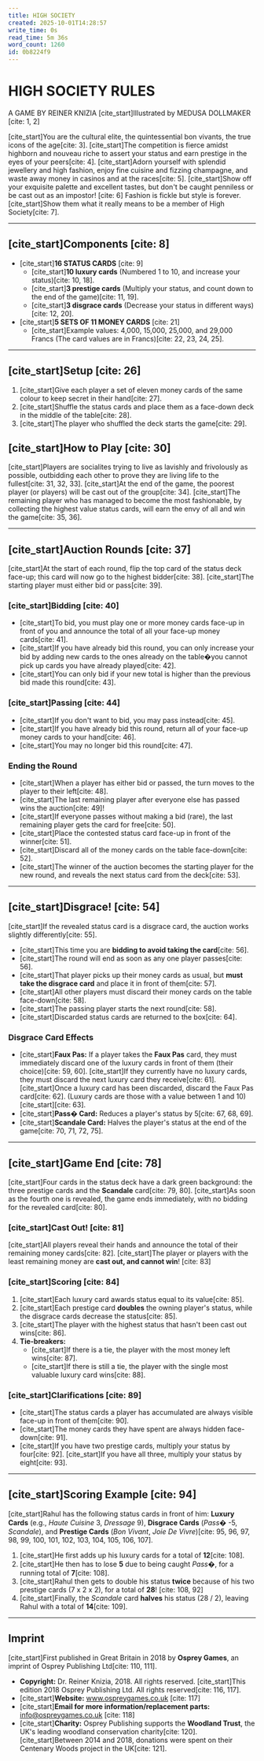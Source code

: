 ```yaml
---
title: HIGH SOCIETY
created: 2025-10-01T14:28:57
write_time: 0s
read_time: 5m 36s
word_count: 1260
id: 0b8224f9
---
```

# HIGH SOCIETY RULES
A GAME BY REINER KNIZIA
[cite_start]Illustrated by MEDUSA DOLLMAKER [cite: 1, 2]

[cite_start]You are the cultural elite, the quintessential bon vivants, the true icons of the age[cite: 3]. [cite_start]The competition is fierce amidst highborn and nouveau riche to assert your status and earn prestige in the eyes of your peers[cite: 4]. [cite_start]Adorn yourself with splendid jewellery and high fashion, enjoy fine cuisine and fizzing champagne, and waste away money in casinos and at the races[cite: 5]. [cite_start]Show off your exquisite palette and excellent tastes, but don't be caught penniless or be cast out as an impostor! [cite: 6] Fashion is fickle but style is forever. [cite_start]Show them what it really means to be a member of High Society[cite: 7].

***

## [cite_start]Components [cite: 8]

* [cite_start]**16 STATUS CARDS** [cite: 9]
    * [cite_start]**10 luxury cards** (Numbered 1 to 10, and increase your status)[cite: 10, 18].
    * [cite_start]**3 prestige cards** (Multiply your status, and count down to the end of the game)[cite: 11, 19].
    * [cite_start]**3 disgrace cards** (Decrease your status in different ways)[cite: 12, 20].
* [cite_start]**5 SETS OF 11 MONEY CARDS** [cite: 21]
    * [cite_start]Example values: 4,000, 15,000, 25,000, and 29,000 Francs (The card values are in Francs)[cite: 22, 23, 24, 25].

***

## [cite_start]Setup [cite: 26]

1.  [cite_start]Give each player a set of eleven money cards of the same colour to keep secret in their hand[cite: 27].
2.  [cite_start]Shuffle the status cards and place them as a face-down deck in the middle of the table[cite: 28].
3.  [cite_start]The player who shuffled the deck starts the game[cite: 29].

## [cite_start]How to Play [cite: 30]

[cite_start]Players are socialites trying to live as lavishly and frivolously as possible, outbidding each other to prove they are living life to the fullest[cite: 31, 32, 33]. [cite_start]At the end of the game, the poorest player (or players) will be cast out of the group[cite: 34]. [cite_start]The remaining player who has managed to become the most fashionable, by collecting the highest value status cards, will earn the envy of all and win the game[cite: 35, 36].

***

## [cite_start]Auction Rounds [cite: 37]

[cite_start]At the start of each round, flip the top card of the status deck face-up; this card will now go to the highest bidder[cite: 38]. [cite_start]The starting player must either bid or pass[cite: 39].

### [cite_start]Bidding [cite: 40]

* [cite_start]To bid, you must play one or more money cards face-up in front of you and announce the total of all your face-up money cards[cite: 41].
* [cite_start]If you have already bid this round, you can only increase your bid by adding new cards to the ones already on the table�you cannot pick up cards you have already played[cite: 42].
* [cite_start]You can only bid if your new total is higher than the previous bid made this round[cite: 43].

### [cite_start]Passing [cite: 44]

* [cite_start]If you don't want to bid, you may pass instead[cite: 45].
* [cite_start]If you have already bid this round, return all of your face-up money cards to your hand[cite: 46].
* [cite_start]You may no longer bid this round[cite: 47].

### Ending the Round

* [cite_start]When a player has either bid or passed, the turn moves to the player to their left[cite: 48].
* [cite_start]The last remaining player after everyone else has passed wins the auction[cite: 49]!
* [cite_start]If everyone passes without making a bid (rare), the last remaining player gets the card for free[cite: 50].
* [cite_start]Place the contested status card face-up in front of the winner[cite: 51].
* [cite_start]Discard all of the money cards on the table face-down[cite: 52].
* [cite_start]The winner of the auction becomes the starting player for the new round, and reveals the next status card from the deck[cite: 53].

***

## [cite_start]Disgrace! [cite: 54]

[cite_start]If the revealed status card is a disgrace card, the auction works slightly differently[cite: 55].

* [cite_start]This time you are **bidding to avoid taking the card**[cite: 56].
* [cite_start]The round will end as soon as any one player passes[cite: 56].
* [cite_start]That player picks up their money cards as usual, but **must take the disgrace card** and place it in front of them[cite: 57].
* [cite_start]All other players must discard their money cards on the table face-down[cite: 58].
* [cite_start]The passing player starts the next round[cite: 58].
* [cite_start]Discarded status cards are returned to the box[cite: 64].

### Disgrace Card Effects

* [cite_start]**Faux Pas:** If a player takes the **Faux Pas** card, they must immediately discard one of the luxury cards in front of them (their choice)[cite: 59, 60]. [cite_start]If they currently have no luxury cards, they must discard the next luxury card they receive[cite: 61]. [cite_start]Once a luxury card has been discarded, discard the Faux Pas card[cite: 62]. (Luxury cards are those with a value between 1 and 10) [cite_start][cite: 63].
* [cite_start]**Pass� Card:** Reduces a player's status by 5[cite: 67, 68, 69].
* [cite_start]**Scandale Card:** Halves the player's status at the end of the game[cite: 70, 71, 72, 75].

***

## [cite_start]Game End [cite: 78]

[cite_start]Four cards in the status deck have a dark green background: the three prestige cards and the **Scandale** card[cite: 79, 80]. [cite_start]As soon as the fourth one is revealed, the game ends immediately, with no bidding for the revealed card[cite: 80].

### [cite_start]Cast Out! [cite: 81]

[cite_start]All players reveal their hands and announce the total of their remaining money cards[cite: 82]. [cite_start]The player or players with the least remaining money are **cast out, and cannot win**! [cite: 83]

### [cite_start]Scoring [cite: 84]

1.  [cite_start]Each luxury card awards status equal to its value[cite: 85].
2.  [cite_start]Each prestige card **doubles** the owning player's status, while the disgrace cards decrease the status[cite: 85].
3.  [cite_start]The player with the highest status that hasn't been cast out wins[cite: 86].
4.  **Tie-breakers:**
    * [cite_start]If there is a tie, the player with the most money left wins[cite: 87].
    * [cite_start]If there is still a tie, the player with the single most valuable luxury card wins[cite: 88].

### [cite_start]Clarifications [cite: 89]

* [cite_start]The status cards a player has accumulated are always visible face-up in front of them[cite: 90].
* [cite_start]The money cards they have spent are always hidden face-down[cite: 91].
* [cite_start]If you have two prestige cards, multiply your status by four[cite: 92]. [cite_start]If you have all three, multiply your status by eight[cite: 93].

***

## [cite_start]Scoring Example [cite: 94]

[cite_start]Rahul has the following status cards in front of him: **Luxury Cards** (e.g., *Haute Cuisine* 3, *Dressage* 9), **Disgrace Cards** (*Pass�* -5, *Scandale*), and **Prestige Cards** (*Bon Vivant*, *Joie De Vivre*)[cite: 95, 96, 97, 98, 99, 100, 101, 102, 103, 104, 105, 106, 107].

1.  [cite_start]He first adds up his luxury cards for a total of **12**[cite: 108].
2.  [cite_start]He then has to lose **5** due to being caught *Pass�*, for a running total of **7**[cite: 108].
3.  [cite_start]Rahul then gets to double his status **twice** because of his two prestige cards (7 x 2 x 2), for a total of **28**! [cite: 108, 92]
4.  [cite_start]Finally, the *Scandale* card **halves** his status (28 / 2), leaving Rahul with a total of **14**[cite: 109].

***

## Imprint

[cite_start]First published in Great Britain in 2018 by **Osprey Games**, an imprint of Osprey Publishing Ltd[cite: 110, 111].

* **Copyright:** Dr. Reiner Knizia, 2018. All rights reserved. [cite_start]This edition 2018 Osprey Publishing Ltd. All rights reserved[cite: 116, 117].
* [cite_start]**Website:** www.ospreygames.co.uk [cite: 117]
* [cite_start]**Email for more information/replacement parts:** info@ospreygames.co.uk [cite: 118]
* [cite_start]**Charity:** Osprey Publishing supports the **Woodland Trust**, the UK's leading woodland conservation charity[cite: 120]. [cite_start]Between 2014 and 2018, donations were spent on their Centenary Woods project in the UK[cite: 121].